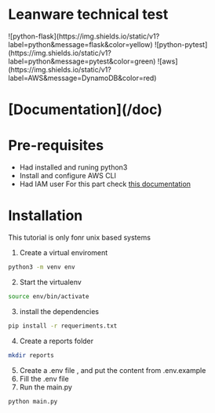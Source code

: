 
<h1> Leanware technical test </h1>
![python-flask](https://img.shields.io/static/v1?label=python&message=flask&color=yellow)
![python-pytest](https://img.shields.io/static/v1?label=python&message=pytest&color=green)
![aws](https://img.shields.io/static/v1?label=AWS&message=DynamoDB&color=red)

<h1>[Documentation](/doc)</h1>
<h1> Pre-requisites</h1>

- Had installed and runing python3
- Install and configure AWS CLI
- Had IAM user
For this part check [this documentation](https://boto3.amazonaws.com/v1/documentation/api/latest/guide/quickstart.html#configuration)

<h1>Installation</h1>

This tutorial is only fonr unix based systems

1. Create a virtual enviroment

```bash
python3 -m venv env
```

2. Start the virtualenv

```bash
source env/bin/activate
```

3. install the dependencies

```bash
pip install -r requeriments.txt
```

4. Create a reports folder

```bash
mkdir reports
```

5. Create a .env file , and put the content from .env.example
6. Fill the .env file
7. Run the main.py

```bash
python main.py
```
